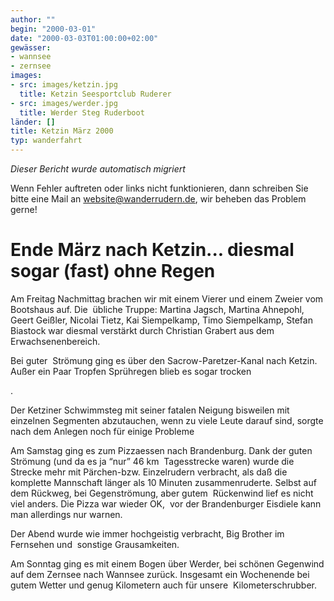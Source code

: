 ```yaml
---
author: ""
begin: "2000-03-01"
date: "2000-03-03T01:00:00+02:00"
gewässer:
- wannsee
- zernsee
images:
- src: images/ketzin.jpg
  title: Ketzin Seesportclub Ruderer
- src: images/werder.jpg
  title: Werder Steg Ruderboot
länder: []
title: Ketzin März 2000
typ: wanderfahrt
---
```



*Dieser Bericht wurde automatisch migriert*

Wenn Fehler auftreten oder links nicht funktionieren, dann schreiben Sie bitte eine Mail an website@wanderrudern.de, wir beheben das Problem gerne!



# Ende März nach Ketzin... diesmal sogar (fast) ohne Regen


Am Freitag Nachmittag brachen wir mit einem Vierer und einem Zweier vom Bootshaus auf. Die  übliche Truppe: Martina Jagsch, Martina Ahnepohl, Geert Geißler, Nicolai Tietz, Kai Siempelkamp, Timo Siempelkamp, Stefan Biastock war diesmal verstärkt durch Christian Grabert aus dem Erwachsenenbereich.

Bei guter  Strömung ging es über den Sacrow-Paretzer-Kanal nach Ketzin. Außer ein Paar Tropfen Sprühregen blieb es sogar trocken

.

Der Ketziner Schwimmsteg mit seiner fatalen Neigung bisweilen mit  einzelnen Segmenten abzutauchen, wenn zu viele Leute darauf sind, sorgte nach dem Anlegen noch für einige Probleme

Am Samstag ging es zum Pizzaessen nach Brandenburg. Dank der guten Strömung (und da es ja “nur” 46 km  Tagesstrecke waren) wurde die Strecke mehr mit Pärchen-bzw. Einzelrudern verbracht, als daß die komplette Mannschaft länger als 10 Minuten zusammenruderte. Selbst auf dem Rückweg, bei Gegenströmung, aber gutem  Rückenwind lief es nicht viel anders. Die Pizza war wieder OK,  vor der Brandenburger Eisdiele kann man allerdings nur warnen.

Der Abend wurde wie immer hochgeistig verbracht, Big Brother im Fernsehen und  sonstige Grausamkeiten.

Am Sonntag ging es mit einem Bogen über Werder, bei schönen Gegenwind auf dem Zernsee nach Wannsee zurück. Insgesamt ein Wochenende bei gutem Wetter und genug Kilometern auch für unsere  Kilometerschrubber.